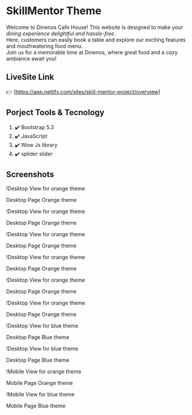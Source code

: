 # SkillMentor Theme

<p>
  Welcome to Dinenos Cafe House! This website is designed to make your <em>dining experience delightful and hassle-free</em>. <br>
  Here, customers can easily book a table and explore our exciting features and mouthwatering food menu. <br>
  Join us for a memorable time at Dinenos, where great food and a cozy ambiance await you!
</p>

## LiveSite Link

👉 [https://app.netlify.com/sites/skill-mentor-project/overview]

## Porject Tools & Tecnology

<ol type="none">
  <li>  
  ✔️  Bootstrap 5.3
  </li>
  <li>  
  ✔️ JavaScript
  </li>
  <li>  
  ✔️ Wow Js library
  </li>
  <li>  
  ✔️ splider slider 
  </li>
</ol>

## Screenshots

  !Desktop View for orange theme
  
  <caption>Desktop Page Orange theme</caption>
  
  !Desktop View for orange theme
  
  <caption>Desktop Page Orange theme</caption>
  
  !Desktop View for orange theme
  
  <caption>Desktop Page Orange theme</caption>
  
  !Desktop View for orange theme
  
  <caption>Desktop Page Orange theme</caption>
  
  !Desktop View for orange theme
  
  <caption>Desktop Page Orange theme</caption>
  
  !Desktop View for orange theme
  
  <caption>Desktop Page Orange theme</caption>
  
  !Desktop View for blue theme
  
  <caption>Desktop Page Blue theme</caption>
  
  !Desktop View for blue theme
  
  <caption>Desktop Page Blue theme</caption>
  
  !Mobile View for orange theme
  
  <caption>Mobile Page Orange theme</caption>
  
  !Mobile View for blue theme
  
  <caption>Mobile Page Blue theme</caption>

